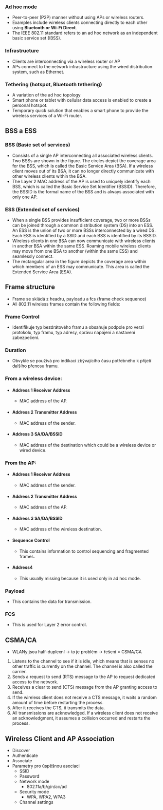 ###  Ad hoc mode
- Peer-to-peer (P2P) manner without using APs or wireless routers. 
- Examples include wireless clients connecting directly to each other using **Bluetooth or Wi-Fi Direct**.
- The IEEE 802.11 standard refers to an ad hoc network as an independent basic service set (IBSS).
### Infrastructure 
- Clients are interconnecting via a wireless router or AP
- APs connect to the network infrastructure using the wired distribution system, such as Ethernet.
### Tethering (hotspot, Bluetooth tethering)
- A variation of the ad hoc topology
- Smart phone or tablet with cellular data access is enabled to create a personal hotspot.
- Temporary quick solution that enables a smart phone to provide the wireless services of a Wi-Fi router. 

## BSS a ESS
### BSS (Basic set of services)
- Consists of a single AP interconnecting all associated wireless clients. Two BSSs are shown in the figure. The circles depict the coverage area for the BSS, which is called the Basic Service Area (BSA). If a wireless client moves out of its BSA, it can no longer directly communicate with other wireless clients within the BSA.
- The Layer 2 MAC address of the AP is used to uniquely identify each BSS, which is called the Basic Service Set Identifier (BSSID). Therefore, the BSSID is the formal name of the BSS and is always associated with only one AP.
### ESS (Extended set of services)
- When a single BSS provides insufficient coverage, two or more BSSs can be joined through a common distribution system (DS) into an ESS. An ESS is the union of two or more BSSs interconnected by a wired DS. Each ESS is identified by a SSID and each BSS is identified by its BSSID.
- Wireless clients in one BSA can now communicate with wireless clients in another BSA within the same ESS. Roaming mobile wireless clients may move from one BSA to another (within the same ESS) and seamlessly connect.
- The rectangular area in the figure depicts the coverage area within which members of an ESS may communicate. This area is called the Extended Service Area (ESA).
## Frame structure 
- Frame se skládá z headru, payloadu a fcs (frame check sequence)
- All 802.11 wireless frames contain the following fields:
### Frame Control 
- Identifikuje typ bezdrátového framu a obsahuje podpole pro verzi protokolu, typ framu, typ adresy, správu napájení a nastavení zabezpečení.
### Duration 
- Obvykle se používá pro indikaci zbývajícího času potřebného k přijetí dalšího přenosu framu.
### From a wireless device:
- #### Address 1 Receiver Address
	- MAC address of the AP.
- #### Address 2 Transmitter Address
	- MAC address of the sender.
- ####  Address 3 SA/DA/BSSID
	- MAC address of the destination which could be a wireless device or wired device.

### From the AP:
- #### Address 1 Receiver Address
	- MAC address of the sender.
- #### Address 2 Transmitter Address
	- MAC address of the AP.
- #### Address 3 SA/DA/BSSID
	- MAC address of the wireless destination.
- #### Sequence Control
	- This contains information to control sequencing and fragmented frames.
- #### Address4
	- This usually missing because it is used only in ad hoc mode.
### Payload
- This contains the data for transmission.
### FCS 
- This is used for Layer 2 error control.

## CSMA/CA
- WLANy jsou half-duplexní -> to je problém -> řešení = CSMA/CA

1. Listens to the channel to see if it is idle, which means that is senses no other traffic is currently on the channel. The channel is also called the carrier.
2. Sends a request to send (RTS) message to the AP to request dedicated access to the network.
3. Receives a clear to send (CTS) message from the AP granting access to send.
4. If the wireless client does not receive a CTS message, it waits a random amount of time before restarting the process.
5. After it receives the CTS, it transmits the data.
6. All transmissions are acknowledged. If a wireless client does not receive an acknowledgment, it assumes a collision occurred and restarts the process.
## Wireless Client and AP Association
- Discover
- Authenticate
- Associate
- Parametry pro úspěšnou asociaci
	- SSID
	- Password
	- Network mode
		- 802.11a/b/g/n/ac/ad
	- Security mode
		-  WPA, WPA2, WPA3
	- Channel settings